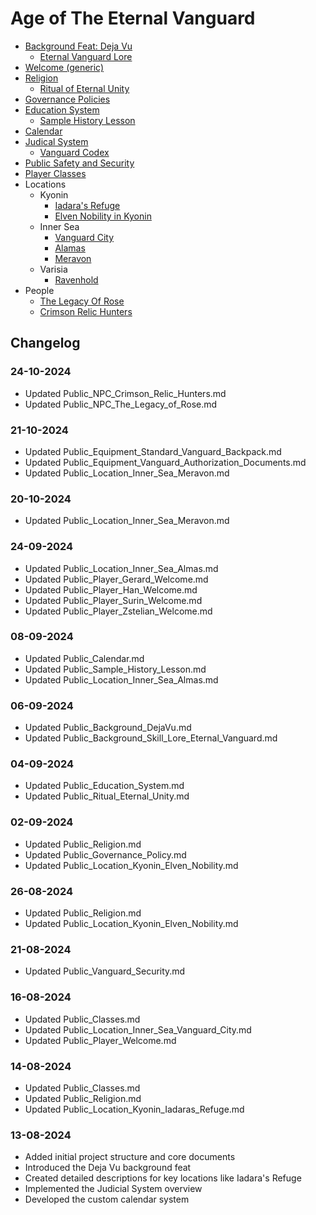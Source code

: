 # Age of The Eternal Vanguard
* [Background Feat: Deja Vu](Public/Background/DejaVu.md)
    * [Eternal Vanguard Lore](Public/Background/Skill_Lore_Eternal_Vanguard.md)
* [Welcome (generic)](Public/Player/Welcome.md)
* [Religion](Public/Religion.md)
    * [Ritual of Eternal Unity](Public/Ritual/Eternal_Unity.md)
* [Governance Policies](Public/Governance_Policy.md)
* [Education System](Public/Education_System.md)
    * [Sample History Lesson](Public/Sample_History_Lesson.md)
* [Calendar](Public/Calendar.md)
* [Judical System](Public/Judical_System.md)
    * [Vanguard Codex](Public/Vanguard_Codex.md)
* [Public Safety and Security](Public/Vanguard_Security.md)
* [Player Classes](Public/Classes.md)
* Locations
    * Kyonin
        * [Iadara's Refuge](Public/Location/Kyonin/Iadaras_Refuge.md)
        * [Elven Nobility in Kyonin](Public/Location/Kyonin/Elven_Nobility.md)
    * Inner Sea
        * [Vanguard City](Public/Location/Inner_Sea/Vanguard_City.md)
        * [Alamas](Public/Location/Inner_Sea/Almas.md)
        * [Meravon](Public/Location/Inner_Sea/Meravon.md)
    * Varisia
        * [Ravenhold](Public/Location/Varisia/Ravenhold.md)
* People
    * [The Legacy Of Rose](Public/NPC/The_Legacy_of_Rose.md)
    * [Crimson Relic Hunters](Public/NPC/Crimson_Relic_Hunters.md)

## Changelog
### 24-10-2024
- Updated Public_NPC_Crimson_Relic_Hunters.md
- Updated Public_NPC_The_Legacy_of_Rose.md

### 21-10-2024
- Updated Public_Equipment_Standard_Vanguard_Backpack.md
- Updated Public_Equipment_Vanguard_Authorization_Documents.md
- Updated Public_Location_Inner_Sea_Meravon.md

### 20-10-2024
- Updated Public_Location_Inner_Sea_Meravon.md

### 24-09-2024
- Updated Public_Location_Inner_Sea_Almas.md
- Updated Public_Player_Gerard_Welcome.md
- Updated Public_Player_Han_Welcome.md
- Updated Public_Player_Surin_Welcome.md
- Updated Public_Player_Zstelian_Welcome.md

### 08-09-2024
- Updated Public_Calendar.md
- Updated Public_Sample_History_Lesson.md
- Updated Public_Location_Inner_Sea_Almas.md

### 06-09-2024
- Updated Public_Background_DejaVu.md
- Updated Public_Background_Skill_Lore_Eternal_Vanguard.md

### 04-09-2024
- Updated Public_Education_System.md
- Updated Public_Ritual_Eternal_Unity.md

### 02-09-2024
- Updated Public_Religion.md
- Updated Public_Governance_Policy.md
- Updated Public_Location_Kyonin_Elven_Nobility.md

### 26-08-2024
- Updated Public_Religion.md
- Updated Public_Location_Kyonin_Elven_Nobility.md

### 21-08-2024
- Updated Public_Vanguard_Security.md

### 16-08-2024
- Updated Public_Classes.md
- Updated Public_Location_Inner_Sea_Vanguard_City.md
- Updated Public_Player_Welcome.md

### 14-08-2024
- Updated Public_Classes.md
- Updated Public_Religion.md
- Updated Public_Location_Kyonin_Iadaras_Refuge.md

### 13-08-2024
- Added initial project structure and core documents
- Introduced the Deja Vu background feat
- Created detailed descriptions for key locations like Iadara's Refuge
- Implemented the Judicial System overview
- Developed the custom calendar system